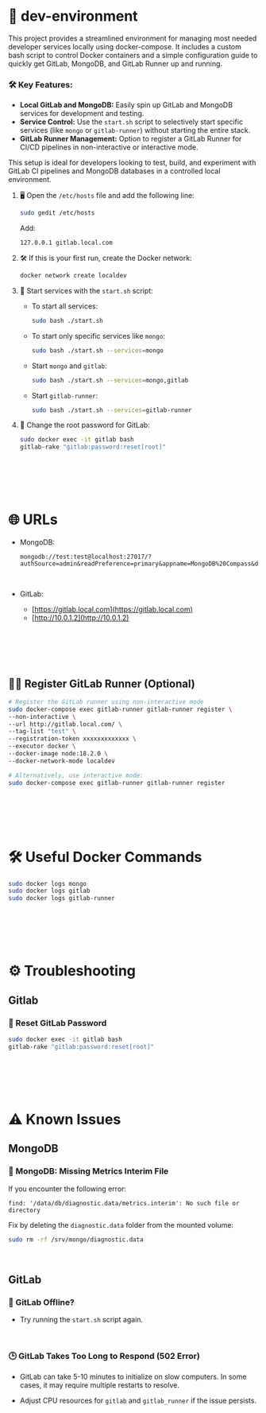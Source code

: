 # 🚀 dev-environment

This project provides a streamlined environment for managing most needed developer services locally using docker-compose. It includes a custom bash script to control Docker containers and a simple configuration guide to quickly get GitLab, MongoDB, and GitLab Runner up and running.

### 🛠️ Key Features:
- **Local GitLab and MongoDB:** Easily spin up GitLab and MongoDB services for development and testing.
- **Service Control:** Use the `start.sh` script to selectively start specific services (like `mongo` or `gitlab-runner`) without starting the entire stack.
- **GitLab Runner Management:** Option to register a GitLab Runner for CI/CD pipelines in non-interactive or interactive mode.

This setup is ideal for developers looking to test, build, and experiment with GitLab CI pipelines and MongoDB databases in a controlled local environment.

1. 🖥️ Open the `/etc/hosts` file and add the following line:

   ```bash
   sudo gedit /etc/hosts
   ```

   Add:

   ```
   127.0.0.1 gitlab.local.com
   ```

2. 🛠️ If this is your first run, create the Docker network:

   ```bash
   docker network create localdev
   ```

3. 📜 Start services with the `start.sh` script:

   - To start all services:

     ```bash
     sudo bash ./start.sh
     ```

   - To start only specific services like `mongo`:

     ```bash
     sudo bash ./start.sh --services=mongo
     ```

   - Start `mongo` and `gitlab`:

     ```bash
     sudo bash ./start.sh --services=mongo,gitlab
     ```

   - Start `gitlab-runner`:

     ```bash
     sudo bash ./start.sh --services=gitlab-runner
     ```

4. 🔐 Change the root password for GitLab:

   ```bash
   sudo docker exec -it gitlab bash
   gitlab-rake "gitlab:password:reset[root]"
   ```





<br><br><br><br>

# 🌐 URLs

- MongoDB:

  ```
  mongodb://test:test@localhost:27017/?authSource=admin&readPreference=primary&appname=MongoDB%20Compass&directConnection=true&ssl=false
  ```

<br>

- GitLab:

  - [https://gitlab.local.com](https://gitlab.local.com)
  - [http://10.0.1.2](http://10.0.1.2)







<br><br><br><br>

## 🏃‍♂️ Register GitLab Runner (Optional)

```bash
# Register the GitLab runner using non-interactive mode
sudo docker-compose exec gitlab-runner gitlab-runner register \
--non-interactive \
--url http://gitlab.local.com/ \
--tag-list "test" \
--registration-token xxxxxxxxxxxxx \
--executor docker \
--docker-image node:18.2.0 \
--docker-network-mode localdev

# Alternatively, use interactive mode:
sudo docker-compose exec gitlab-runner gitlab-runner register

```








<br><br><br><br>

# 🛠️ Useful Docker Commands

```bash
sudo docker logs mongo
sudo docker logs gitlab
sudo docker logs gitlab-runner
```









<br><br><br><br>

# ⚙️ Troubleshooting

## Gitlab

### 🔄 Reset GitLab Password

```bash
sudo docker exec -it gitlab bash
gitlab-rake "gitlab:password:reset[root]"
```






<br><br><br><br>

# ⚠️ Known Issues

## MongoDB

### 🐘 MongoDB: Missing Metrics Interim File

If you encounter the following error:

```
find: '/data/db/diagnostic.data/metrics.interim': No such file or directory
```

Fix by deleting the `diagnostic.data` folder from the mounted volume:

```bash
sudo rm -rf /srv/mongo/diagnostic.data
```

<br>

## GitLab

### 🚫 GitLab Offline?

- Try running the `start.sh` script again.

<br>

### 🕒 GitLab Takes Too Long to Respond (502 Error)

- GitLab can take 5-10 minutes to initialize on slow computers. In some cases, it may require multiple restarts to resolve.

- Adjust CPU resources for `gitlab` and `gitlab_runner` if the issue persists.